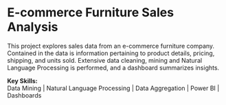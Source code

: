 # E-commerce Furniture Sales Analysis

This project explores sales data from an e-commerce furniture company. Contained in the data is information pertaining to product details, pricing, shipping, and units sold. Extensive data cleaning, mining and Natural Language Processing is performed, and a dashboard summarizes insights.

<b>Key Skills:</b><br>
Data Mining | Natural Language Processing | Data Aggregation | Power BI | Dashboards
